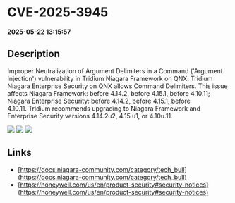 # CVE-2025-3945

**2025-05-22 13:15:57**

## Description
Improper Neutralization of Argument Delimiters in a Command ('Argument Injection') vulnerability in Tridium Niagara Framework on QNX, Tridium Niagara Enterprise Security on QNX allows Command Delimiters. This issue affects Niagara Framework: before 4.14.2, before 4.15.1, before 4.10.11; Niagara Enterprise Security: before 4.14.2, before 4.15.1, before 4.10.11. Tridium recommends upgrading to Niagara Framework and Enterprise Security versions 4.14.2u2, 4.15.u1, or 4.10u.11.

![](https://img.shields.io/static/v1?label=Score&message=7.2&color=red)
![](https://img.shields.io/static/v1?label=Severity&message=HIGH&color=red)
![](https://img.shields.io/static/v1?label=CWE&message=SQL&color=green)

## Links
- [https://docs.niagara-community.com/category/tech_bull](https://docs.niagara-community.com/category/tech_bull)
- [https://honeywell.com/us/en/product-security#security-notices](https://honeywell.com/us/en/product-security#security-notices)
